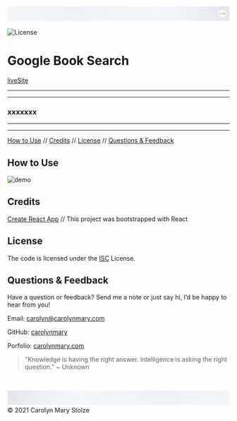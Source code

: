 ![header](./assets/cm_header.png)

<!-- Badges: MAY NEED TO ADJUST LICENSE BADGE URL -->
![License](https://img.shields.io/badge/License-ISC-green)</br>

<!-- ![logo](pathToFileHere) -->
# Google Book Search   
[liveSite](url)
 
- - -
- - -
### xxxxxxx
- - -
- - -

<!-- TOC -->
[How to Use](#how-to-use) // [Credits](#credits) // [License](#license) // [Questions & Feedback](#questions-feedback) 
  
## How to Use 

![demo](pathToFileHere)

## Credits
  
<!-- Third Party Asset Creators? Tutorials> // link to web presence -->
[Create React App](https://github.com/facebook/create-react-app) // This project was bootstrapped with React
 </br>

## License
    
The code is licensed under the [ISC](https://choosealicense.com/licenses/isc/) License.
  
## Questions & Feedback
  
Have a question or feedback? Send me a note or just say hi, I’d be happy to hear from you!
  
Email: carolyn@carolynmary.com </br>
  
GitHub: [carolynmary](https://github.com/carolynmary) </br>
  
Porfolio: [carolynmary.com](https://carolynmary.com) 
  
> “Knowledge is having the right answer. Intelligence is asking the right question.” ~ Unknown
  
</br>

![footer](./assets/cm_footer.png)
© 2021 Carolyn Mary Stolze